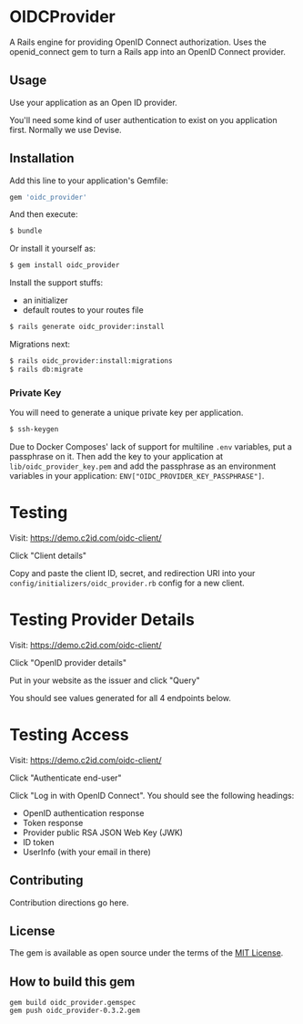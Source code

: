 # OIDCProvider
A Rails engine for providing OpenID Connect authorization. Uses the openid_connect gem to turn a Rails app into an OpenID Connect provider.

## Usage
Use your application as an Open ID provider.

You'll need some kind of user authentication to exist on you application first. Normally we use Devise.

## Installation
Add this line to your application's Gemfile:

```ruby
gem 'oidc_provider'
```

And then execute:
```bash
$ bundle
```

Or install it yourself as:
```bash
$ gem install oidc_provider
```

Install the support stuffs:

* an initializer
* default routes to your routes file

```bash
$ rails generate oidc_provider:install
```

Migrations next:

```bash
$ rails oidc_provider:install:migrations
$ rails db:migrate
```

### Private Key

You will need to generate a unique private key per application.

```bash
$ ssh-keygen
```

Due to Docker Composes' lack of support for multiline `.env` variables, put a passphrase on it. Then add the key to your application at `lib/oidc_provider_key.pem` and add the passphrase as an environment variables in your application: `ENV["OIDC_PROVIDER_KEY_PASSPHRASE"]`.

# Testing

Visit: https://demo.c2id.com/oidc-client/

Click "Client details"

Copy and paste the client ID, secret, and redirection URI into your `config/initializers/oidc_provider.rb` config for a new client.

# Testing Provider Details

Visit: https://demo.c2id.com/oidc-client/

Click "OpenID provider details"

Put in your website as the issuer and click "Query"

You should see values generated for all 4 endpoints below.

# Testing Access

Visit: https://demo.c2id.com/oidc-client/

Click "Authenticate end-user"

Click "Log in with OpenID Connect". You should see the following headings:

* OpenID authentication response
* Token response
* Provider public RSA JSON Web Key (JWK)
* ID token
* UserInfo (with your email in there)


## Contributing
Contribution directions go here.

## License
The gem is available as open source under the terms of the [MIT License](https://opensource.org/licenses/MIT).

## How to build this gem

```
gem build oidc_provider.gemspec
gem push oidc_provider-0.3.2.gem
```
